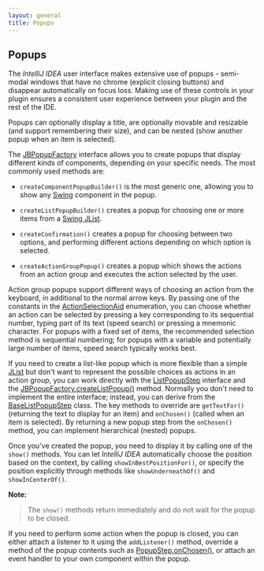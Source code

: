 ```yaml
---
layout: general
title: Popups
---
```



## Popups

The *IntelliJ IDEA* user interface makes extensive use of popups \- semi-modal windows that have no chrome (explicit closing buttons) and disappear automatically on focus loss.
Making use of these controls in your plugin ensures a consistent user experience between your plugin and the rest of the IDE.

Popups can optionally display a title, are optionally movable and resizable (and support remembering their size), and can be nested (show another popup when an item is selected).

The
[JBPopupFactory](https://github.com/JetBrains/intellij-community/blob/master/platform/platform-api/src/com/intellij/openapi/ui/popup/JBPopupFactory.java)
interface allows you to create popups that display different kinds of components, depending on your specific needs.
The most commonly used methods are:

*  ```createComponentPopupBuilder()``` is the most generic one, allowing you to show any
[Swing](http://docs.oracle.com/javase/tutorial/uiswing/start/index.html)
component in the popup.

*  ```createListPopupBuilder()``` creates a popup for choosing one or more items from a
    [Swing JList](http://docs.oracle.com/javase/8/docs/api/javax/swing/JList.html).

*  ```createConfirmation()``` creates a popup for choosing between two options, and performing different actions depending on which option is selected.

*  ```createActionGroupPopup()``` creates a popup which shows the actions from an action group and executes the action selected by the user.

Action group popups support different ways of choosing an action from the keyboard, in additional to the normal arrow keys.
By passing one of the constants in the
[ActionSelectionAid](https://github.com/JetBrains/intellij-community/blob/master/platform/platform-api/src/com/intellij/openapi/ui/popup/JBPopupFactory.java)
enumeration, you can choose whether an action can be selected by pressing a key corresponding to its sequential number, typing part of its text (speed search) or pressing a mnemonic character.
For popups with a fixed set of items, the recommended selection method is sequential numbering;
for popups with a variable and potentially large number of items, speed search typically works best.

If you need to create a list-like popup which is more flexible than a simple
[JList](http://docs.oracle.com/javase/8/docs/api/javax/swing/JList.html)
but don't want to represent the possible choices as actions in an action group, you can work directly with the
[ListPopupStep](https://github.com/JetBrains/intellij-community/blob/master/platform/platform-api/src/com/intellij/openapi/ui/popup/ListPopupStep.java)
interface and the
[JBPopupFactory.createListPopup()]((https://github.com/JetBrains/intellij-community/blob/master/platform/platform-api/src/com/intellij/openapi/ui/popup/JBPopupFactory.java))
method.
Normally you don't need to implement the entire interface; instead, you can derive from the
[BaseListPopupStep](https://github.com/JetBrains/intellij-community/blob/master/platform/platform-api/src/com/intellij/openapi/ui/popup/util/BaseListPopupStep.java)
class.
The key methods to override are ```getTextFor()``` (returning the text to display for an item) and ```onChosen()``` (called when an item is selected).
By returning a new popup step from the ```onChosen()``` method, you can implement hierarchical (nested) popups.

Once you've created the popup, you need to display it by calling one of the ```show()``` methods.
You can let *IntelliJ IDEA* automatically choose the position based on the context, by calling ```showInBestPositionFor()```, or specify the position explicitly through methods like ```showUnderneathOf()``` and ```showInCenterOf()```.


**Note:**

>  The ```show()``` methods return immediately and do not wait for the popup to be closed.

If you need to perform some action when the popup is closed, you can either attach a listener to it using the ```addListener()``` method, override a method of the popup contents such as
[PopupStep.onChosen()](https://github.com/JetBrains/intellij-community/blob/master/platform/platform-api/src/com/intellij/openapi/ui/popup/PopupStep.java),
or attach an event handler to your own component within the popup.

